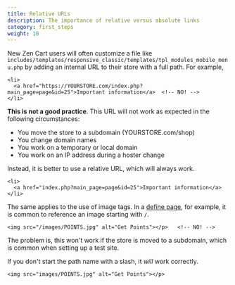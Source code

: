 ```yaml
---
title: Relative URLs 
description: The importance of relative versus absolute links
category: first_steps 
weight: 10
---
```


New Zen Cart users will often customize a file like `includes/templates/responsive_classic/templates/tpl_modules_mobile_menu.php` by adding an internal URL to their store with a full path.  For example, 

```
<li>
  <a href="https://YOURSTORE.com/index.php?main_page=page&id=25">Important information</a>  <!-- NO! --> 
</li>
```

**This is not a good practice**.  This URL will not work as expected in the following circumstances: 

- You move the store to a subdomain (YOURSTORE.com/shop) 
- You change domain names 
- You work on a temporary or local domain
- You work on an IP address during a hoster change 

Instead, it is better to use a relative URL, which will always work. 

```
<li>
  <a href="index.php?main_page=page&id=25">Important information</a>
</li>
```

The same applies to the use of image tags.  In a [define page](/user/template/define_pages/), for example, it is common to reference an image starting with `/`.  

```
<img src="/images/POINTS.jpg" alt="Get Points"></p>   <!-- NO! --> 
```

The problem is, this won't work if the store is moved to a subdomain, which is common when setting up a test site.

If you don't start the path name with a slash, it *will* work correctly. 

```
<img src="images/POINTS.jpg" alt="Get Points"></p>
```

